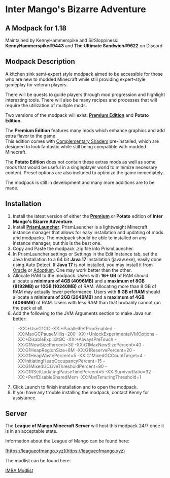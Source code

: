 # Inter Mango's Bizarre Adventure

## A Modpack for 1.18

Maintained by KennyHammerspike and SirSloppiness:\
**KennyHammerspike#9443** and
**The Ultimate Sandwich#9622** on Discord

## Modpack Description

A kitchen sink semi-expert style modpack aimed to be accessible for those who are new to modded Minecraft while still providing expert-style gameplay for veteran players.

There will be quests to guide players through mod progression and highlight interesting tools. There will also be many recipes and processes that will require the utilization of multiple mods.

Two versions of the modpack will exist: **[Premium Edition](https://github.com/KennyN-UCSD/Inter-Mango-Bizarre-Adventure/blob/main/Inter%20Mangos%20Bizarre%20Adventure-0.3.2.zip)** and **Potato Edition**.

The **Premium Edition** features many mods which enhance graphics and add extra flavor to the game.\
This edition comes with [Complementary Shaders](https://www.complementary.dev) pre-installed, which are designed to look fantastic while still being compatible with modded Minecraft.

The **Potato Edition** does not contain these extras mods as well as some mods that would be useful in a singleplayer world to minimize necessary content. Preset options are also included to optimize the game immediately.

The modpack is still in development and many more additions are to be made.

## Installation

1. Install the latest version of either the **[Premium](https://github.com/KennyN-UCSD/Inter-Mango-Bizarre-Adventure/blob/main/Inter%20Mangos%20Bizarre%20Adventure-0.3.2.zip)** or **Potato** edition of **Inter Mango's Bizarre Adventure**.
2. Install **[PrismLauncher](https://github.com/PrismLauncher/PrismLauncher/releases/tag/6.3)**. PrismLauncher is a lightweight Minecraft instance manager that allows for easy installation and updating of mods and modpacks. The modpack should be able to installed on any instance manager, but this is the best one.
3. Copy and Paste the modpack .zip file into PrismLauncher.
4. In PrismLauncher settings or Settings in the Edit Instance tab, set the Java Installation to a 64 bit **Java 17** Installation (javaw.exe), easily done using Auto Detect. If **Java 17** is not installed, you may install it from [Oracle](https://www.oracle.com/java/technologies/javase/jdk17-archive-downloads.html) or [Adoptium](https://adoptium.net/temurin/releases/?version=17). One may work better than the other.
5. Allocate RAM to the modpack. Users with **16+ GB** of RAM should allocate a **minimum of 4GB (4096MB)** and a **maximum of 8GB (8192MB) or 10GB (10240MB)** of RAM. Allocating more than 8 GB of RAM may actually lower performance. Users with **8 GB of RAM** should allocate a **minimum of 2GB (2049MB)** and a **maximum of 4GB (4096MB)** of RAM. Users with less RAM than that probably cannot run the pack at all.
6. Add the following to the JVM Arguments section to make Java run better:
>-XX:+UseG1GC -XX:+ParallelRefProcEnabled -XX:MaxGCPauseMillis=200 -XX:+UnlockExperimentalVMOptions -XX:+DisableExplicitGC -XX:+AlwaysPreTouch -XX:G1NewSizePercent=30 -XX:G1MaxNewSizePercent=40 -XX:G1HeapRegionSize=8M -XX:G1ReservePercent=20 -XX:G1HeapWastePercent=5 -XX:G1MixedGCCountTarget=4 -XX:InitiatingHeapOccupancyPercent=15 -XX:G1MixedGCLiveThresholdPercent=90 -XX:G1RSetUpdatingPauseTimePercent=5 -XX:SurvivorRatio=32 -XX:+PerfDisableSharedMem -XX:MaxTenuringThreshold=1
7. Click Launch to finish installation and to open the modpack.
8. If you have any trouble installing the modpack, contact Kenny for assistance.

## Server

The **League of Mango Minecraft Server** will host this modpack 24/7 once it is in an acceptable state.

Information about the League of Mango can be found here:

[https://leagueofmango.xyz](https://leagueofmango.xyz)

The modlist can be found here:

[IMBA Modlist](https://github.com/League-of-Mango/IMBA/blob/main/IMBA%20Mod%20List.md)
